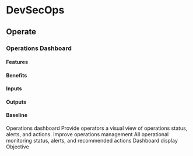 # DevSecOps

## Operate

### Operations Dashboard

#### Features

#### Benefits

#### Inputs

#### Outputs

#### Baseline

Operations
dashboard
Provide operators a visual
view of operations status,
alerts, and actions.
Improve
operations
management
All operational
monitoring
status, alerts,
and
recommended
actions
Dashboard display Objective
